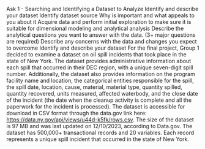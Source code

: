 Ask 1 - Searching and Identifying a Dataset to Analyze
Identify and describe your dataset
Identify dataset source
Why is important and what appeals to you about it
Acquire data and perform initial exploration to make sure it is suitable for dimensional modeling and analytical analysis
Describe the analytical questions you want to answer with the data. (3+ major questions are required)
Describe any concerns with the data and changes you expect to overcome
Identify and describe your dataset
For the final project, Group 1 decided to examine a dataset on oil spill incidents that took place in the state of New York. The dataset provides administrative information about each spill that occurred in their DEC region, with a unique seven-digit spill number. Additionally, the dataset also provides information on the program facility name and location, the categorical entities responsible for the spill, the spill date, location, cause, material, material type, quantity spilled, quantity recovered, units measured, affected waterbody, and the close date of the incident (the date when the cleanup activity is complete and all the paperwork for the incident is processed). The dataset is accessible for download in CSV format through the data.gov link here: https://data.ny.gov/api/views/u44d-k5fk/rows.csv. The size of the dataset is 97 MB and was last updated on 12/10/2023, according to Data.gov. The dataset has 500,000+ transactional records and 20 variables. Each record represents a unique spill incident that occurred in the state of New York.
